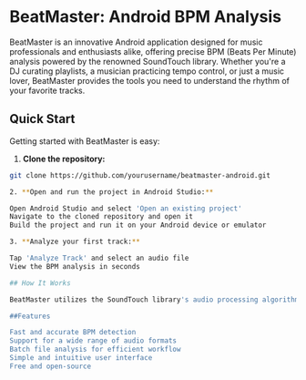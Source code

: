 # BeatMaster: Android BPM Analysis

BeatMaster is an innovative Android application designed for music professionals and enthusiasts alike, offering precise BPM (Beats Per Minute) analysis powered by the renowned SoundTouch library. Whether you're a DJ curating playlists, a musician practicing tempo control, or just a music lover, BeatMaster provides the tools you need to understand the rhythm of your favorite tracks.

## Quick Start

Getting started with BeatMaster is easy:

1. **Clone the repository:**

```bash
git clone https://github.com/yourusername/beatmaster-android.git

2. **Open and run the project in Android Studio:**

Open Android Studio and select 'Open an existing project'
Navigate to the cloned repository and open it
Build the project and run it on your Android device or emulator

3. **Analyze your first track:**

Tap 'Analyze Track' and select an audio file
View the BPM analysis in seconds

## How It Works

BeatMaster utilizes the SoundTouch library's audio processing algorithms to analyze the tempo of any audio track. By processing the sound wave patterns, it accurately identifies the BPM, providing you with the tempo information needed for mixing, practicing, or just satisfying your curiosity.

##Features

Fast and accurate BPM detection
Support for a wide range of audio formats
Batch file analysis for efficient workflow
Simple and intuitive user interface
Free and open-source
